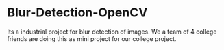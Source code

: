 # Blur-Detection-OpenCV
Its a industrial project for blur detection of images. We a team of 4 college friends are doing this as mini project for our college project.
